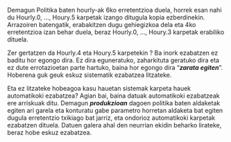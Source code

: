 Demagun Politika baten hourly-ak 6ko erretentzioa duela, horrek esan nahi du Hourly.0, ..., Houry.5 karpetak izango ditugula kopia ezberdinekin. Arrazoiren batengatik, erabakitzen dugu gehiegizkoa dela eta 4ko erretentzioa izan behar duela, beraz  Hourly.0, ..., Houry.3 karpetak erabiliko dituela.

Zer gertatzen da Hourly.4 eta Houry.5 karpetekin ? Ba inork ezabatzen ez baditu hor egongo dira. Ez dira eguneratuko, zaharkituta geratuko dira eta ez dute errotazioetan parte hartuko, baina hor egongo dira “***zarata egiten***”. Hoberena guk geuk eskuz sistematik ezabatzea litzateke.

Eta ez litzateke hobeagoa kasu hauetan sistemak karpeta hauek automatikoki ezabatzea? Agian bai, baina datuak automatikoki ezabatzeak ere arriskuak ditu. Demagun ***produkzioan*** dagoen politika baten aldaketak egiten ari garela eta konturatu gabe parametro horretan aldaketa bat egiten dugula erretentzio txikiago bat jarriz, eta ondorioz automatikoki karpetak ezabatzen dituela. Datuen galera ahal den neurrian ekidin beharko lirateke, beraz hobe eskuz ezabatzea.
